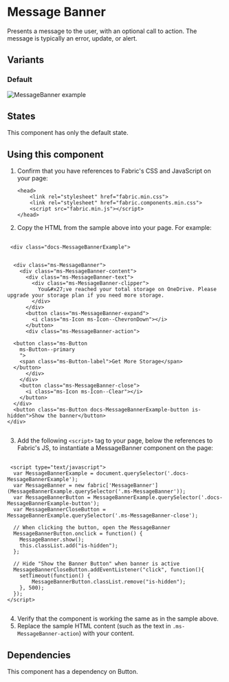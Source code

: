 # Message Banner
Presents a message to the user, with an optional call to action. The message is typically an error, update, or alert.

## Variants

### Default


![MessageBanner example](https://raw.githubusercontent.com/OfficeDev/office-ui-fabric-js/master/ghdocs/component_images/MessageBanner-default.png)


## States
This component has only the default state.

## Using this component
1. Confirm that you have references to Fabric's CSS and JavaScript on your page:
    ```
    <head>
        <link rel="stylesheet" href="fabric.min.css">
        <link rel="stylesheet" href="fabric.components.min.css">
        <script src="fabric.min.js"></script>
    </head>
    ```
2. Copy the HTML from the sample above into your page. For example:

<pre>
    <code>
 &lt;div class&#x3D;&quot;docs-MessageBannerExample&quot;&gt;
  
  
  &lt;div class&#x3D;&quot;ms-MessageBanner&quot;&gt;
    &lt;div class&#x3D;&quot;ms-MessageBanner-content&quot;&gt;
      &lt;div class&#x3D;&quot;ms-MessageBanner-text&quot;&gt;
        &lt;div class&#x3D;&quot;ms-MessageBanner-clipper&quot;&gt;
          You&amp;#x27;ve reached your total storage on OneDrive. Please upgrade your storage plan if you need more storage.
        &lt;/div&gt;
      &lt;/div&gt;
      &lt;button class&#x3D;&quot;ms-MessageBanner-expand&quot;&gt;
        &lt;i class&#x3D;&quot;ms-Icon ms-Icon--ChevronDown&quot;&gt;&lt;/i&gt;
      &lt;/button&gt;
      &lt;div class&#x3D;&quot;ms-MessageBanner-action&quot;&gt;
        
  &lt;button class&#x3D;&quot;ms-Button 
    ms-Button--primary
    &quot;&gt;
    &lt;span class&#x3D;&quot;ms-Button-label&quot;&gt;Get More Storage&lt;/span&gt;
  &lt;/button&gt;
      &lt;/div&gt;
    &lt;/div&gt;
    &lt;button class&#x3D;&quot;ms-MessageBanner-close&quot;&gt;
      &lt;i class&#x3D;&quot;ms-Icon ms-Icon--Clear&quot;&gt;&lt;/i&gt;
    &lt;/button&gt;
  &lt;/div&gt;
  &lt;button class&#x3D;&quot;ms-Button docs-MessageBannerExample-button is-hidden&quot;&gt;Show the banner&lt;/button&gt;
&lt;/div&gt;
    </code>
</pre>

3. Add the following `<script>` tag to your page, below the references to Fabric's JS, to instantiate a MessageBanner component on the page:

<pre>
    <code>
 &lt;script type&#x3D;&quot;text/javascript&quot;&gt;
  var MessageBannerExample &#x3D; document.querySelector(&#x27;.docs-MessageBannerExample&#x27;);
  var MessageBanner &#x3D; new fabric[&#x27;MessageBanner&#x27;](MessageBannerExample.querySelector(&#x27;.ms-MessageBanner&#x27;));
  var MessageBannerButton &#x3D; MessageBannerExample.querySelector(&#x27;.docs-MessageBannerExample-button&#x27;);
  var MessageBannerCloseButton &#x3D; MessageBannerExample.querySelector(&#x27;.ms-MessageBanner-close&#x27;);

  // When clicking the button, open the MessageBanner
  MessageBannerButton.onclick &#x3D; function() {
    MessageBanner.show();
    this.classList.add(&quot;is-hidden&quot;);
  };

  // Hide &quot;Show the Banner Button&quot; when banner is active
  MessageBannerCloseButton.addEventListener(&quot;click&quot;, function(){
  	setTimeout(function() {
  		MessageBannerButton.classList.remove(&quot;is-hidden&quot;);
  	}, 500);
  });
&lt;/script&gt;
    </code>
</pre>

4. Verify that the component is working the same as in the sample above.
5. Replace the sample HTML content (such as the text in `.ms-MessageBanner-action`) with your content.

## Dependencies
This component has a dependency on Button.

